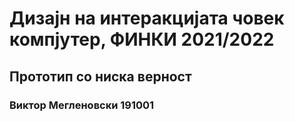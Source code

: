 # Дизајн на интеракцијата човек компјутер, ФИНКИ 2021/2022
## Прототип со ниска верност
### Виктор Мегленовски 191001

